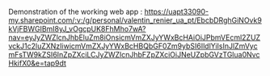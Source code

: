 Demonstration of the working web app : 
https://uapt33090-my.sharepoint.com/:v:/g/personal/valentin_renier_ua_pt/EbcbDRghGiNOvk9kVjFBWGIBmI8yJ_vOgcpUK8FhMho7wA?nav=eyJyZWZlcnJhbEluZm8iOnsicmVmZXJyYWxBcHAiOiJPbmVEcml2ZUZvckJ1c2luZXNzIiwicmVmZXJyYWxBcHBQbGF0Zm9ybSI6IldlYiIsInJlZmVycmFsTW9kZSI6InZpZXciLCJyZWZlcnJhbFZpZXciOiJNeUZpbGVzTGlua0NvcHkifX0&e=tap9dt

